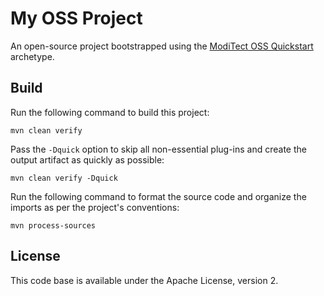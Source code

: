 # My OSS Project

An open-source project bootstrapped using the [ModiTect OSS Quickstart](https://github.com/moditect/oss-quickstart) archetype.

## Build

Run the following command to build this project:

```
mvn clean verify
```

Pass the `-Dquick` option to skip all non-essential plug-ins and create the output artifact as quickly as possible:

```
mvn clean verify -Dquick
```

Run the following command to format the source code and organize the imports as per the project's conventions:

```
mvn process-sources
```

## License

This code base is available under the Apache License, version 2.
